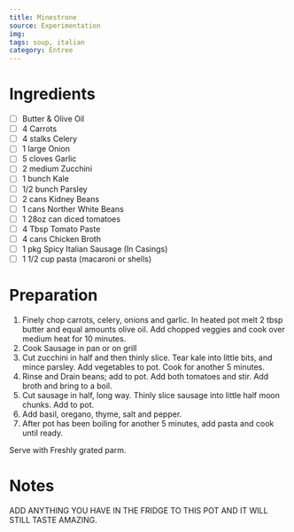 ```yaml
---
title: Minestrone
source: Experimentation
img:
tags: soup, italian
category: Entree
---
```




Ingredients
===========

* [ ] Butter & Olive Oil
* [ ] 4 Carrots
* [ ] 4 stalks Celery
* [ ] 1 large Onion
* [ ] 5 cloves Garlic
* [ ] 2 medium Zucchini
* [ ] 1 bunch Kale
* [ ] 1/2 bunch Parsley
* [ ] 2 cans Kidney Beans
* [ ] 1 cans Norther White Beans
* [ ] 1 28oz can diced tomatoes
* [ ] 4 Tbsp Tomato Paste
* [ ] 4 cans Chicken Broth
* [ ] 1 pkg Spicy Italian Sausage (In Casings)
* [ ] 1 1/2 cup pasta (macaroni or shells)

Preparation
===========
1.  Finely chop carrots, celery, onions and garlic. In heated pot melt 2 tbsp butter and equal amounts olive oil. Add chopped veggies and cook over medium heat for 10 minutes.
2. Cook Sausage in pan or on grill
3. Cut zucchini in half and then thinly slice. Tear kale into little bits, and mince parsley. Add vegetables to pot. Cook for another 5 minutes.
4. Rinse and Drain beans; add to pot. Add both tomatoes and stir. Add broth and bring to a boil.
5. Cut sausage in half, long way. Thinly slice sausage into little half moon chunks. Add to pot.
6. Add basil, oregano, thyme, salt and pepper.
7. After pot has been boiling for another 5 minutes, add pasta and cook until ready.

Serve with Freshly grated parm.

Notes
=====

ADD ANYTHING YOU HAVE IN THE FRIDGE TO THIS POT AND IT WILL STILL TASTE AMAZING.
